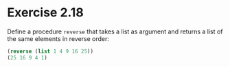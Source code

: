 # Exercise 2.18

Define a procedure `reverse` that takes a list as argument and returns a list of the same elements in reverse order:

```scheme
(reverse (list 1 4 9 16 25))
(25 16 9 4 1)
```